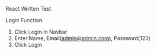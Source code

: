 React Written Test

Login Function
1. Click Login in Navbar
2. Enter Name, Email(admin@admin.com), Password(123)
3. Click Login
